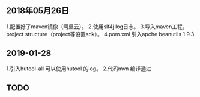 ## 2018年05月26日
1.配置好了maven镜像（阿里云）。
2.使用slf4j log日志。
3.导入maven工程，project structure（project等设置sdk）。
4.pom.xml 引入apche beanutils 1.9.3

## 2019-01-28
1.引入hutool-all 可以使用hutool 的log。
2.代码mvn 编译通过

## TODO
